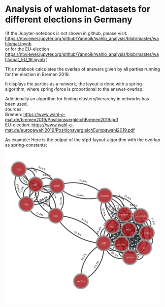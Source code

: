 # Analysis of wahlomat-datasets for different elections in Germany

(If the Jupyter-notebook is not shown in github, please visit:   
https://nbviewer.jupyter.org/github/Yannoik/wahlo_analysis/blob/master/wahlomat.ipynb   
or for the EU-election   
https://nbviewer.jupyter.org/github/Yannoik/wahlo_analysis/blob/master/wahlomat_EU_19.ipynb   )

This notebook calculates the overlap of answers given by all parties running for the election in Bremen 2019.

It displays the parties as a network, the layout is done with a spring algorithm, where spring-force is proportional to the answer-overlap.
  
Additionally an algorithm for finding clusters/hierarchy in networks has been used.  
sources:   
Bremen: https://www.wahl-o-mat.de/bremen2019/PositionsvergleichBremen2019.pdf  
EU-election: https://www.wahl-o-mat.de/europawahl2019/PositionsvergleichEuropawahl2019.pdf  

As example: Here is the output of the sfpd-layout-algorithm with the overlap as spring-constants:
![](sfdp_couplings.png)
